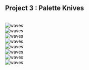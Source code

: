 

<h2>Project 3 : Palette Knives </h2>
<br>

<img src="https://68.media.tumblr.com/01087fa8db7d63444c8fb32bb78bf5b5/tumblr_oome1jB9of1usmus4o3_1280.jpg" alt="waves">
<br>
<img src="https://68.media.tumblr.com/63c764222dcdd97b6fb501a3f8fa03e4/tumblr_oome1jB9of1usmus4o2_1280.jpg" alt="waves">
<br>
<img src="https://68.media.tumblr.com/50c4299845ae7ed4b34165c3615388eb/tumblr_oome1jB9of1usmus4o1_1280.jpg" alt="waves">
<br>
<img src="https://68.media.tumblr.com/28105b7786c14aa766af8aaef161dbdd/tumblr_oome1jB9of1usmus4o8_1280.jpg" alt="waves">
<br>
<img src="https://68.media.tumblr.com/a581f2a257719c04abc0dda161fcec0c/tumblr_oome1jB9of1usmus4o4_1280.jpg" alt="waves">
<br>
<img src="https://68.media.tumblr.com/33cc6ba60358d17ea26d180ad0bcf580/tumblr_oome1jB9of1usmus4o7_1280.jpg" alt="waves">
<br>
<img src="https://68.media.tumblr.com/aa59392fc5265b7b54fb2aa894cf4150/tumblr_oome1jB9of1usmus4o6_1280.jpg" alt="waves">
<br>
<img src="https://68.media.tumblr.com/2131620a4fc6a53b8de613ce0507216e/tumblr_oome1jB9of1usmus4o5_1280.jpg" alt="waves">






